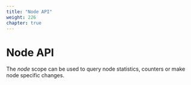 ```yaml
---
title: "Node API"
weight: 226
chapter: true
---
```


# Node API

The *node* scope can be used to query node statistics, counters or make
node specific changes.
